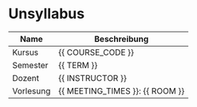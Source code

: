 # Unsyllabus

| Name              | Beschreibung                       |
|-------------------|------------------------------------|
| Kursus            | {{ COURSE_CODE }}                  |
| Semester          | {{ TERM }}                         |
| Dozent            | {{ INSTRUCTOR }}                   |
| Vorlesung         | {{ MEETING_TIMES }}: {{ ROOM }}    |

